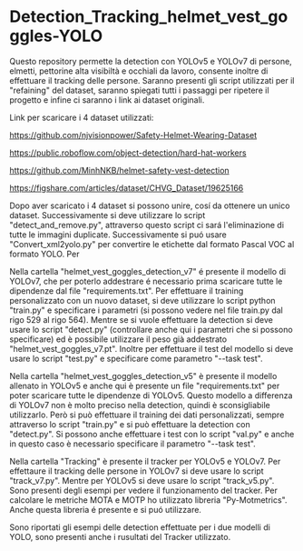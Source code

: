 # Detection_Tracking_helmet_vest_goggles-YOLO
Questo repository permette la detection con YOLOv5 e YOLOv7 di persone, elmetti, pettorine alta visibiltà e occhiali da lavoro, consente inoltre di effettuare il tracking delle persone. Saranno presenti gli script utilizzati per il "refaining" del dataset, saranno spiegati tutti i passaggi per ripetere il progetto e infine ci saranno i link ai dataset originali.

Link per scaricare i 4 dataset utilizzati:

  https://github.com/njvisionpower/Safety-Helmet-Wearing-Dataset

  https://public.roboflow.com/object-detection/hard-hat-workers

  https://github.com/MinhNKB/helmet-safety-vest-detection

  https://figshare.com/articles/dataset/CHVG_Dataset/19625166

Dopo aver scaricato i 4 dataset si possono unire, cosí da ottenere un unico dataset. Successivamente si deve utilizzare lo script "detect_and_remove.py", attraverso questo script ci sará l'eliminazione di tutte le immagini duplicate. Successivamente si puó usare "Convert_xml2yolo.py" per convertire le etichette dal formato Pascal VOC al formato YOLO. Per 

Nella cartella "helmet_vest_goggles_detection_v7" é presente il modello di YOLOv7, che per poterlo addestrare é necessario prima scaricare tutte le dipendenze dal file "requirements.txt". Per effettuare il training personalizzato con un nuovo dataset, si deve utilizzare lo script python "train.py" e specificare i parametri (si possono vedere nel file train.py dal rigo 529 al rigo 564). Mentre se si vuole effettuare la detection si deve usare lo script "detect.py" (controllare anche qui i parametri che si possono specificare) ed è possibile utilizzare il peso già addestrato "helmet_vest_goggles_v7.pt". Inoltre per effettuare il test del modello si deve usare lo script "test.py" e specificare come parametro "--task test".

Nella cartella "helmet_vest_goggles_detection_v5" è presente il modello allenato in YOLOv5 e anche qui è presente un file "requirements.txt" per poter scaricare tutte le dipendenze di YOLOv5. Questo modello a differenza di YOLOv7 non è molto preciso nella detection, quindi è sconsigliabile utilizzarlo. Però si può effettuare il training dei dati personalizzati, sempre attraverso lo script "train.py" e si può effettuare la detection con "detect.py". Si possono anche effettuare i test con lo script "val.py" e anche in questo caso è necessario specificare il parametro "--task test".

Nella cartella "Tracking" è presente il tracker per YOLOv5 e YOLOv7. Per effettaure il tracking delle persone in YOLOv7 si deve usare lo script "track_v7.py". Mentre per YOLOv5 si deve usare lo script "track_v5.py". Sono presenti degli esempi per vedere il funzionamento del tracker. Per calcolare le metriche MOTA e MOTP ho utilizzato libreria "Py-Motmetrics". Anche questa libreria é presente e si puó utilizzare.

Sono riportati gli esempi delle detection effettuate per i due modelli di YOLO, sono presenti anche i rusultati del Tracker utilizzato.


